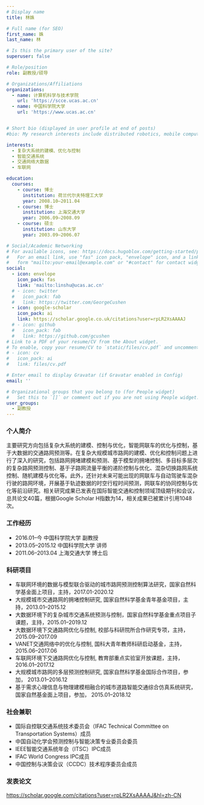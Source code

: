 ```yaml
---
# Display name
title: 林姝

# Full name (for SEO)
first_name: 姝
last_name: 林

# Is this the primary user of the site?
superuser: false

# Role/position
role: 副教授/硕导

# Organizations/Affiliations
organizations:
  - name: 计算机科学与技术学院
    url: 'https://scce.ucas.ac.cn'  
  - name: 中国科学院大学
    url: 'https://www.ucas.ac.cn'


# Short bio (displayed in user profile at end of posts)
#bio: My research interests include distributed robotics, mobile computing and programmable matter.

interests:
  - 复杂大系统的建模、优化与控制
  - 智能交通系统
  - 交通网络大数据
  - 车联网

education:
  courses:
    - course: 博士
      institution: 荷兰代尔夫特理工大学
      year: 2008.10–2011.04
    - course: 博士
      institution: 上海交通大学
      year: 2006.09–2008.09
    - course: 硕士
      institution: 山东大学
      year: 2003.09–2006.07

# Social/Academic Networking
# For available icons, see: https://docs.hugoblox.com/getting-started/page-builder/#icons
#   For an email link, use "fas" icon pack, "envelope" icon, and a link in the
#   form "mailto:your-email@example.com" or "#contact" for contact widget.
social:
  - icon: envelope
    icon_pack: fas
    link: 'mailto:linshu@ucas.ac.cn'
  # - icon: twitter
  #   icon_pack: fab
  #   link: https://twitter.com/GeorgeCushen
  - icon: google-scholar
    icon_pack: ai
    link: https://scholar.google.co.uk/citations?user=rpLR2XsAAAAJ
  # - icon: github
  #   icon_pack: fab
  #   link: https://github.com/gcushen
# Link to a PDF of your resume/CV from the About widget.
# To enable, copy your resume/CV to `static/files/cv.pdf` and uncomment the lines below.
# - icon: cv
#   icon_pack: ai
#   link: files/cv.pdf

# Enter email to display Gravatar (if Gravatar enabled in Config)
email: ''

# Organizational groups that you belong to (for People widget)
#   Set this to `[]` or comment out if you are not using People widget.
user_groups:
  - 副教授
---
```


### 个人简介
主要研究方向包括复杂大系统的建模、控制与优化，智能网联车的优化与控制，基于大数据的交通路网预测等。在复杂大规模城市路网的建模、优化和控制问题上进行了深入的研究，包括路网拥堵建模和预测、基于模型的拥堵控制、多目标多层次的复杂路网预测控制、基于子路网流量平衡的递阶控制与优化、混杂切换路网系统控制、随机建模与优化等。此外，还针对未来可能出现的网联车与自动驾驶车混杂行驶的路网环境，开展基于轨迹数据的时空行程时间预测，网联车的协同控制与优化等前沿研究。相关研究成果已发表在国际智能交通和控制领域顶级期刊和会议，总共论文40篇，根据Google Scholar H指数为14，相关成果已被累计引用1048次。

### 工作经历
- 2016.01–今 中国科学院大学 副教授
- 2013.05–2015.12 中国科学院大学 讲师
- 2011.06–2013.04 上海交通大学 博士后

### 科研项目
- 车联网环境的数据与模型联合驱动的城市路网预测控制算法研究，国家自然科学基金面上项目，主持，2017.01-2020.12
- 大规模城市交通路网的拥堵控制研究, 国家自然科学基金青年基金项目，主持，2013.01–2015.12
- 大数据环境下的复杂城市交通系统预测与控制，国家自然科学基金重点项目子课题，主持，2015.01–2019.12
- 大数据环境下交通路网优化与控制, 校部与科研院所合作研究专项，主持，2015.09–2017.09
- VANET交通网络中的优化与控制, 国科大青年教师科研启动基金，主持，2015.06–2017.06
- 车联网环境下交通路网优化与控制, 教育部重点实验室开放课题，主持，2016.01–2017.12
- 大规模城市路网的多层预测控制研究, 国家自然科学基金国际合作项目，参加， 2013.01–2016.12
-  基于需求心理信息与物理建模相融合的城市道路智能交通综合仿真系统研究，国家自然基金面上项目，参加， 2015.01–2018.12



### 社会兼职
- 国际自控联交通系统技术委员会（IFAC Technical Committee on Transportation Systems）成员
- 中国自动化学会预测控制与智能决策专业委员会委员
- IEEE智能交通系统年会（ITSC）IPC成员
- IFAC World Congress IPC成员
- 中国控制与决策会议（CCDC）技术程序委员会成员


### 发表论文
https://scholar.google.com/citations?user=rpLR2XsAAAAJ&hl=zh-CN